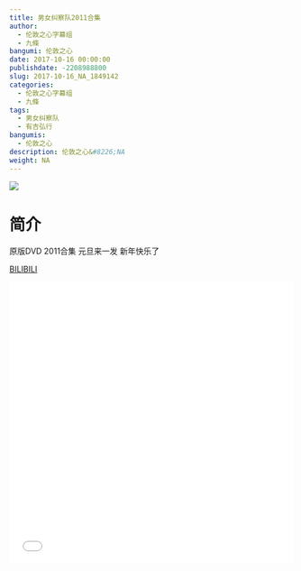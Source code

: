 ```yaml
---
title: 男女纠察队2011合集
author: 
  - 伦敦之心字幕组
  - 九條
bangumi: 伦敦之心
date: 2017-10-16 00:00:00
publishdate: -2208988800
slug: 2017-10-16_NA_1849142
categories: 
  - 伦敦之心字幕组
  - 九條
tags: 
  - 男女纠察队
  - 有吉弘行
bangumis: 
  - 伦敦之心
description: 伦敦之心&#8226;NA
weight: NA
---
```


![](https://i.imgur.com/jQJ1yqX.jpg)

# 简介  
原版DVD 2011合集 元旦来一发 新年快乐了

  [BILIBILI](https://www.bilibili.com/video/av1849142/)


<div class="vcontainer">  <iframe class='video' src="//www.bilibili.com/blackboard/player.html?aid=1849142" width="100%" height="500" frameborder="0" allowfullscreen="allowfullscreen"></iframe></div>
